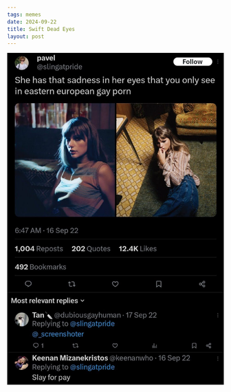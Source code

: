 ```yaml
---
tags: memes
date: 2024-09-22
title: Swift Dead Eyes
layout: post
---
```


![swift](https://raw.githubusercontent.com/muneer78/muneer78.github.io/master/images/swift.jpg)